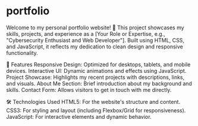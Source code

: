 # portfolio
Welcome to my personal portfolio website! 🎉 This project showcases my skills, projects, and experience as a [Your Role or Expertise, e.g., "Cybersecurity Enthusiast and Web Developer"]. Built using HTML, CSS, and JavaScript, it reflects my dedication to clean design and responsive functionality.

🌟 Features
Responsive Design: Optimized for desktops, tablets, and mobile devices.
Interactive UI: Dynamic animations and effects using JavaScript.
Project Showcase: Highlights my recent projects with descriptions, links, and visuals.
About Me Section: Brief introduction about my background and skills.
Contact Form: Allows visitors to get in touch with me directly.

🛠️ Technologies Used
HTML5: For the website's structure and content.
CSS3: For styling and layout (including Flexbox/Grid for responsiveness).
JavaScript: For interactive elements and dynamic behavior.
